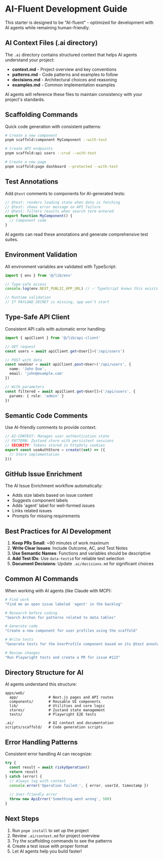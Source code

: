 # AI-Fluent Development Guide

This starter is designed to be "AI-fluent" - optimized for development with AI agents while remaining human-friendly.

## AI Context Files (.ai directory)

The `.ai` directory contains structured context that helps AI agents understand your project:

- **context.md** - Project overview and key conventions
- **patterns.md** - Code patterns and examples to follow
- **decisions.md** - Architectural choices and reasoning
- **examples.md** - Common implementation examples

AI agents will reference these files to maintain consistency with your project's standards.

## Scaffolding Commands

Quick code generation with consistent patterns:

```bash
# Create a new component
pnpm scaffold:component MyComponent --with-test

# Create API endpoints
pnpm scaffold:api users --crud --with-test

# Create a new page
pnpm scaffold:page dashboard --protected --with-test
```

## Test Annotations

Add `@test` comments to components for AI-generated tests:

```typescript
// @test: renders loading state when data is fetching
// @test: shows error message on API failure
// @test: filters results when search term entered
export function MyComponent() {
  // Component code
}
```

AI agents can read these annotations and generate comprehensive test suites.

## Environment Validation

All environment variables are validated with TypeScript:

```typescript
import { env } from '@/lib/env'

// Type-safe access
console.log(env.NEXT_PUBLIC_APP_URL) // ✅ TypeScript knows this exists

// Runtime validation
// If PAYLOAD_SECRET is missing, app won't start
```

## Type-Safe API Client

Consistent API calls with automatic error handling:

```typescript
import { apiClient } from '@/lib/api-client'

// GET request
const users = await apiClient.get<User[]>('/api/users')

// POST with data
const newUser = await apiClient.post<User>('/api/users', {
  name: 'John Doe',
  email: 'john@example.com'
})

// With parameters
const filtered = await apiClient.get<User[]>('/api/users', {
  params: { role: 'admin' }
})
```

## Semantic Code Comments

Use AI-friendly comments to provide context:

```typescript
// AI-CONTEXT: Manages user authentication state
// PATTERN: Zustand store with persistent sessions
// SECURITY: Tokens stored in httpOnly cookies
export const useAuthStore = create((set) => ({
  // Store implementation
}))
```

## GitHub Issue Enrichment

The AI Issue Enrichment workflow automatically:

- Adds size labels based on issue content
- Suggests component labels
- Adds 'agent' label for well-formed issues
- Links related issues
- Prompts for missing requirements

## Best Practices for AI Development

1. **Keep PRs Small**: ~90 minutes of work maximum
2. **Write Clear Issues**: Include Outcome, AC, and Test Notes
3. **Use Semantic Names**: Functions and variables should be descriptive
4. **Add Test IDs**: Use `data-testid` for reliable test selection
5. **Document Decisions**: Update `.ai/decisions.md` for significant choices

## Common AI Commands

When working with AI agents (like Claude with MCP):

```bash
# Find work
"Find me an open issue labeled 'agent' in the backlog"

# Research before coding
"Search Archon for patterns related to data tables"

# Generate code
"Create a new component for user profiles using the scaffold"

# Write tests
"Generate tests for the UserProfile component based on its @test annotations"

# Review changes
"Run Playwright tests and create a PR for issue #123"
```

## Directory Structure for AI

AI agents understand this structure:

```
apps/web/
  app/              # Next.js pages and API routes
  components/       # Reusable UI components
  lib/              # Utilities and core logic
  stores/           # Zustand state management
  tests/            # Playwright E2E tests
  
.ai/                # AI context and documentation
scripts/scaffold/   # Code generation scripts
```

## Error Handling Patterns

Consistent error handling AI can recognize:

```typescript
try {
  const result = await riskyOperation()
  return result
} catch (error) {
  // Always log with context
  console.error('Operation failed:', { error, userId, timestamp })
  
  // User-friendly error
  throw new ApiError('Something went wrong', 500)
}
```

## Next Steps

1. Run `pnpm install` to set up the project
2. Review `.ai/context.md` for project overview
3. Try the scaffolding commands to see the patterns
4. Create a test issue with proper format
5. Let AI agents help you build faster!
